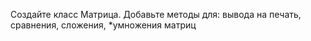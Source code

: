 Создайте класс Матрица. Добавьте методы для: вывода на печать, сравнения, сложения, *умножения матриц

